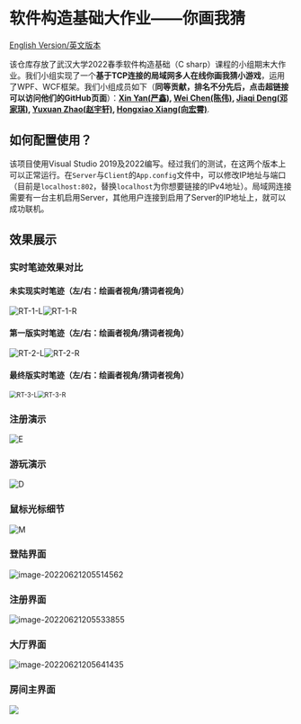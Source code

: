 # 软件构造基础大作业——你画我猜

[English Version/英文版本](https://github.com/Cakeyan/C_sharp_Term_Project/blob/main/README_en.md)

该仓库存放了武汉大学2022春季软件构造基础（C sharp）课程的小组期末大作业。我们小组实现了一个**基于TCP连接的局域网多人在线你画我猜小游戏**，运用了WPF、WCF框架。我们小组成员如下（**同等贡献，排名不分先后，点击超链接可以访问他们的GitHub页面**）：**[Xin Yan(严鑫)](https://github.com/Cakeyan), [Wei Chen(陈伟)](https://github.com/chenwei746), [Jiaqi Deng(邓家琪)](https://github.com/oneofmyself), [Yuxuan Zhao(赵宇轩)](https://github.com/msm8976), [Hongxiao Xiang(向宏霄)](https://github.com/xhx787)**.

## 如何配置使用？

该项目使用Visual Studio 2019及2022编写。经过我们的测试，在这两个版本上可以正常运行。在`Server`与`Client`的`App.config`文件中，可以修改IP地址与端口（目前是`localhost:802`，替换`localhost`为你想要链接的IPv4地址）。局域网连接需要有一台主机启用Server，其他用户连接到启用了Server的IP地址上，就可以成功联机。

## 效果展示

### 实时笔迹效果对比

#### 未实现实时笔迹（左/右：绘画者视角/猜词者视角）

<img src="README.assets/RT-1-L.GIF" alt="RT-1-L"  /><img src="README.assets/RT-1-R.GIF" alt="RT-1-R"  />

#### 第一版实时笔迹（左/右：绘画者视角/猜词者视角）



![RT-2-L](README.assets/RT-2-L.GIF)![RT-2-R](README.assets/RT-2-R.GIF)

#### 最终版实时笔迹（左/右：绘画者视角/猜词者视角）

<img src="README.assets/RT-3-L.GIF" alt="RT-3-L" style="zoom:80%;" /><img src="README.assets/RT-3-R.GIF" alt="RT-3-R" style="zoom:80%;" />

### 注册演示

![E](README.assets/E.GIF)

### 游玩演示

![D](README.assets/D.GIF)

### 鼠标光标细节

![M](README.assets/M.GIF)

### 登陆界面

![image-20220621205514562](README.assets/image-20220621205514562.png)

### 注册界面

![image-20220621205533855](README.assets/image-20220621205533855.png)

### 大厅界面

![image-20220621205641435](README.assets/image-20220621205641435.png)

### 房间主界面

![](README.assets/image-20220621205742353.png)

